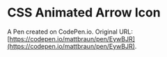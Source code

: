 # CSS Animated Arrow Icon

A Pen created on CodePen.io. Original URL: [https://codepen.io/mattbraun/pen/EywBJR](https://codepen.io/mattbraun/pen/EywBJR).


